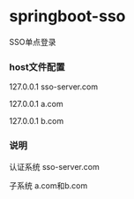 # springboot-sso
SSO单点登录

### host文件配置
127.0.0.1 sso-server.com

127.0.0.1 a.com

127.0.0.1 b.com

### 说明
认证系统 sso-server.com

子系统  a.com和b.com